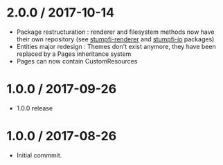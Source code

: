 2.0.0 / 2017-10-14
==================

 - Package restructuration : renderer and filesystem methods now have their own repository (see [stumpfi-renderer](https://github.com/matthieujabbour/stumpfi-renderer) and [stumpfi-io](https://github.com/matthieujabbour/stumpfi-io) packages)
 - Entities major redesign : Themes don't exist anymore, they have been replaced by a Pages inheritance system
 - Pages can now contain CustomResources


1.0.0 / 2017-09-26
==================

 - 1.0.0 release


1.0.0 / 2017-08-26
==================

 - Initial commmit.